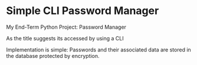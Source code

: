 # Simple CLI Password Manager
My End-Term Python Project: Password Manager

As the title suggests its accessed by using a CLI

Implementation is simple:
 Passwords and their associated data are stored in the database protected by encryption.

